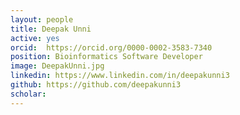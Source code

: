 ```yaml
---
layout: people
title: Deepak Unni
active: yes
orcid:  https://orcid.org/0000-0002-3583-7340
position: Bioinformatics Software Developer
image: DeepakUnni.jpg
linkedin: https://www.linkedin.com/in/deepakunni3
github: https://github.com/deepakunni3
scholar: 
---
```



